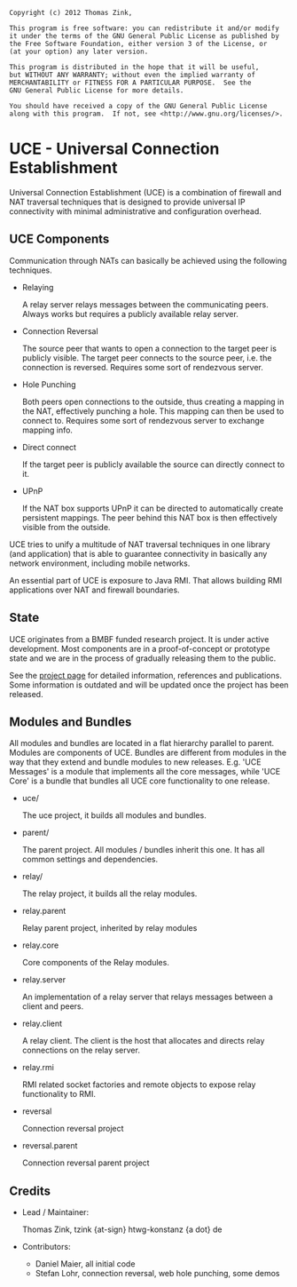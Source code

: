 	Copyright (c) 2012 Thomas Zink, 

	This program is free software: you can redistribute it and/or modify
    it under the terms of the GNU General Public License as published by
    the Free Software Foundation, either version 3 of the License, or
    (at your option) any later version.

    This program is distributed in the hope that it will be useful,
    but WITHOUT ANY WARRANTY; without even the implied warranty of
    MERCHANTABILITY or FITNESS FOR A PARTICULAR PURPOSE.  See the
    GNU General Public License for more details.

    You should have received a copy of the GNU General Public License
    along with this program.  If not, see <http://www.gnu.org/licenses/>.

# UCE - Universal Connection Establishment

Universal Connection Establishment (UCE) is a combination of firewall and NAT traversal
techniques that is designed to provide universal IP connectivity with minimal administrative
and configuration overhead.

## UCE Components

Communication through NATs can basically be achieved using the following
techniques.

*	Relaying

	A relay server relays messages between the communicating peers. Always
	works but requires a publicly available relay server.

*	Connection Reversal

	The source peer that wants to open a connection to the target peer is
	publicly visible. The target peer connects to the source peer, i.e. the
	connection is reversed. Requires some sort of rendezvous server.

*	Hole Punching

	Both peers open connections to the outside, thus creating a mapping in the
	NAT, effectively punching a hole. This mapping can then be used to connect
	to. Requires some sort of rendezvous server to exchange mapping info.

*	Direct connect

	If the target peer is publicly available the source can directly connect
	to it.

* 	UPnP

	If the NAT box supports UPnP it can be directed to automatically create
	persistent mappings. The peer behind this NAT box is then effectively
	visible from the outside.

UCE tries to unify a multitude of NAT traversal techniques in one library
(and application) that is able to guarantee connectivity in basically any
network environment, including mobile networks.

An essential part of UCE is exposure to Java RMI. That allows building RMI
applications over NAT and firewall boundaries.

## State

UCE originates from a BMBF funded research project. It is under active
development. Most components are in a proof-of-concept or prototype state and
we are in the process of gradually releasing them to the public.

See the [project page](http://example.net/) for detailed information, references
and publications. Some information is outdated and will be updated once the
project has been released.

## Modules and Bundles

All modules and bundles are located in a flat hierarchy parallel to
parent. Modules are components of UCE. Bundles are different from modules
in the way that they extend and bundle modules to new releases. E.g.
'UCE Messages' is a module that implements all the core messages, while
'UCE Core' is a bundle that bundles all UCE core functionality to
one release.

*	uce/

	The uce project, it builds all modules and bundles.

*	parent/

	The parent project. All modules / bundles inherit this one.
	It has all common settings and dependencies.

* 	relay/

	The relay project, it builds all the relay modules.
	
*	relay.parent

	Relay parent project, inherited by relay modules

*	relay.core

	Core components of the Relay modules.

*	relay.server

	An implementation of a relay server that relays messages between a client
	and peers.
	
*	relay.client

	A relay client. The client is the host that allocates and directs relay
	connections on the relay server.

*	relay.rmi

	RMI related socket factories and remote objects to expose relay
	functionality to RMI.

*	reversal

	Connection reversal project

*	reversal.parent

	Connection reversal parent project
	
## Credits

*	Lead / Maintainer:

	Thomas Zink, tzink {at-sign} htwg-konstanz {a dot} de

*	Contributors:

	- Daniel Maier, all initial code
	- Stefan Lohr, connection reversal, web hole punching, some demos
